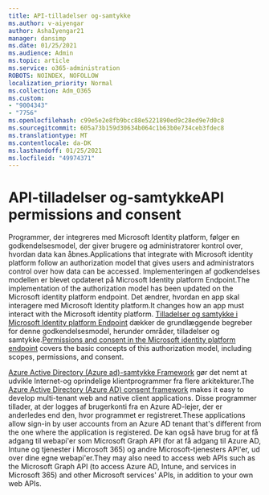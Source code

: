 ```yaml
---
title: API-tilladelser og-samtykke
ms.author: v-aiyengar
author: AshaIyengar21
manager: dansimp
ms.date: 01/25/2021
ms.audience: Admin
ms.topic: article
ms.service: o365-administration
ROBOTS: NOINDEX, NOFOLLOW
localization_priority: Normal
ms.collection: Adm_O365
ms.custom:
- "9004343"
- "7756"
ms.openlocfilehash: c99e5e2e8fb9bcc88e5221890ed9c28ed9e7d0c8
ms.sourcegitcommit: 605a73b159d30634b064c1b63b0e734ceb3fdec8
ms.translationtype: MT
ms.contentlocale: da-DK
ms.lasthandoff: 01/25/2021
ms.locfileid: "49974371"
---
```

# <a name="api-permissions-and-consent"></a><span data-ttu-id="bb59b-102">API-tilladelser og-samtykke</span><span class="sxs-lookup"><span data-stu-id="bb59b-102">API permissions and consent</span></span>

<span data-ttu-id="bb59b-103">Programmer, der integreres med Microsoft Identity platform, følger en godkendelsesmodel, der giver brugere og administratorer kontrol over, hvordan data kan åbnes.</span><span class="sxs-lookup"><span data-stu-id="bb59b-103">Applications that integrate with Microsoft identity platform follow an authorization model that gives users and administrators control over how data can be accessed.</span></span> <span data-ttu-id="bb59b-104">Implementeringen af godkendelses modellen er blevet opdateret på Microsoft Identity platform Endpoint.</span><span class="sxs-lookup"><span data-stu-id="bb59b-104">The implementation of the authorization model has been updated on the Microsoft identity platform endpoint.</span></span> <span data-ttu-id="bb59b-105">Det ændrer, hvordan en app skal interagere med Microsoft Identity platform.</span><span class="sxs-lookup"><span data-stu-id="bb59b-105">It changes how an app must interact with the Microsoft identity platform.</span></span> <span data-ttu-id="bb59b-106">[Tilladelser og samtykke i Microsoft Identity platform Endpoint](https://docs.microsoft.com/azure/active-directory/develop/v2-permissions-and-consent) dækker de grundlæggende begreber for denne godkendelsesmodel, herunder områder, tilladelser og samtykke.</span><span class="sxs-lookup"><span data-stu-id="bb59b-106">[Permissions and consent in the Microsoft identity platform endpoint](https://docs.microsoft.com/azure/active-directory/develop/v2-permissions-and-consent) covers the basic concepts of this authorization model, including scopes, permissions, and consent.</span></span>

<span data-ttu-id="bb59b-107">[Azure Active Directory (Azure ad)-samtykke Framework](https://docs.microsoft.com/azure/active-directory/develop/consent-framework) gør det nemt at udvikle Internet-og oprindelige klientprogrammer fra flere arkitekturer.</span><span class="sxs-lookup"><span data-stu-id="bb59b-107">The [Azure Active Directory (Azure AD) consent framework](https://docs.microsoft.com/azure/active-directory/develop/consent-framework) makes it easy to develop multi-tenant web and native client applications.</span></span> <span data-ttu-id="bb59b-108">Disse programmer tillader, at der logges af brugerkonti fra en Azure AD-lejer, der er anderledes end den, hvor programmet er registreret.</span><span class="sxs-lookup"><span data-stu-id="bb59b-108">These applications allow sign-in by user accounts from an Azure AD tenant that's different from the one where the application is registered.</span></span> <span data-ttu-id="bb59b-109">De kan også have brug for at få adgang til webapi'er som Microsoft Graph API (for at få adgang til Azure AD, Intune og tjenester i Microsoft 365) og andre Microsoft-tjenesters API'er, ud over dine egne webapi'er.</span><span class="sxs-lookup"><span data-stu-id="bb59b-109">They may also need to access web APIs such as the Microsoft Graph API (to access Azure AD, Intune, and services in Microsoft 365) and other Microsoft services' APIs, in addition to your own web APIs.</span></span>

